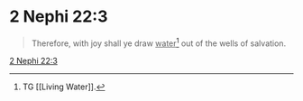 # 2 Nephi 22:3

> Therefore, with joy shall ye draw <u>water</u>[^a] out of the wells of salvation.

[2 Nephi 22:3](https://www.churchofjesuschrist.org/study/scriptures/bofm/2-ne/22?lang=eng&id=p3#p3)


[^a]: TG [[Living Water]].
